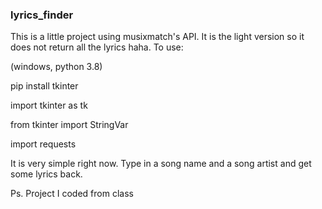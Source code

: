 ### lyrics_finder

This is a little project using musixmatch's API. It is the light version so it does not return all the lyrics haha.
To use:

(windows, python 3.8)

pip install tkinter

import tkinter as tk

from tkinter import StringVar

import requests


It is very simple right now. Type in a song name and a song artist and get some lyrics back.

Ps. Project I coded from class
